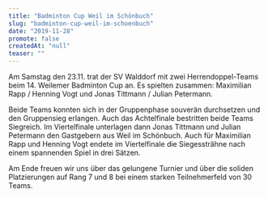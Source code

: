 ```yaml
---
title: "Badminton Cup Weil im Schönbuch"
slug: "badminton-cup-weil-im-schoenbuch"
date: "2019-11-28"
promote: false
createdAt: "null"
teaser: ""
---
```

Am Samstag den 23.11. trat der SV Walddorf mit zwei Herrendoppel-Teams beim 14. Weilemer Badminton Cup an. Es spielten zusammen: Maximilian Rapp / Henning Vogt und Jonas Tittmann / Julian Petermann.


Beide Teams konnten sich in der Gruppenphase souverän durchsetzen und den Gruppensieg erlangen. Auch das Achtelfinale bestritten beide Teams Siegreich. Im Viertelfinale unterlagen dann Jonas Tittmann und Julian Petermann den Gastgebern aus Weil im Schönbuch. Auch für Maximilian Rapp und Henning Vogt endete im Viertelfinale die Siegessträhne nach einem spannenden Spiel in drei Sätzen.


Am Ende freuen wir uns über das gelungene Turnier und über die soliden Platzierungen auf Rang 7 und 8 bei einem starken Teilnehmerfeld von 30 Teams.
